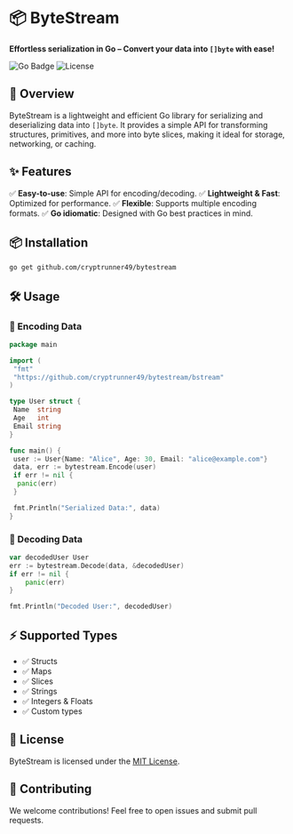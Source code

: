 # 📦 ByteStream

**Effortless serialization in Go – Convert your data into `[]byte` with ease!**

![Go Badge](https://img.shields.io/badge/Go-1.21-blue?style=flat)
![License](https://img.shields.io/badge/License-MIT-green)

## 🚀 Overview

ByteStream is a lightweight and efficient Go library for serializing and deserializing data into `[]byte`. It provides a simple API for transforming structures, primitives, and more into byte slices, making it ideal for storage, networking, or caching.

## ✨ Features

✅ **Easy-to-use**: Simple API for encoding/decoding.
✅ **Lightweight & Fast**: Optimized for performance.
✅ **Flexible**: Supports multiple encoding formats.
✅ **Go idiomatic**: Designed with Go best practices in mind.

## 📦 Installation

```sh
go get github.com/cryptrunner49/bytestream
```

## 🛠 Usage

### 🔹 Encoding Data

```go
package main

import (
 "fmt"
 "https://github.com/cryptrunner49/bytestream/bstream"
)

type User struct {
 Name  string
 Age   int
 Email string
}

func main() {
 user := User{Name: "Alice", Age: 30, Email: "alice@example.com"}
 data, err := bytestream.Encode(user)
 if err != nil {
  panic(err)
 }

 fmt.Println("Serialized Data:", data)
}
```

### 🔹 Decoding Data

```go
var decodedUser User
err := bytestream.Decode(data, &decodedUser)
if err != nil {
    panic(err)
}

fmt.Println("Decoded User:", decodedUser)
```

## ⚡ Supported Types

- ✅ Structs
- ✅ Maps
- ✅ Slices
- ✅ Strings
- ✅ Integers & Floats
- ✅ Custom types

## 📜 License

ByteStream is licensed under the [MIT License](LICENSE).

## 🤝 Contributing

We welcome contributions! Feel free to open issues and submit pull requests.
